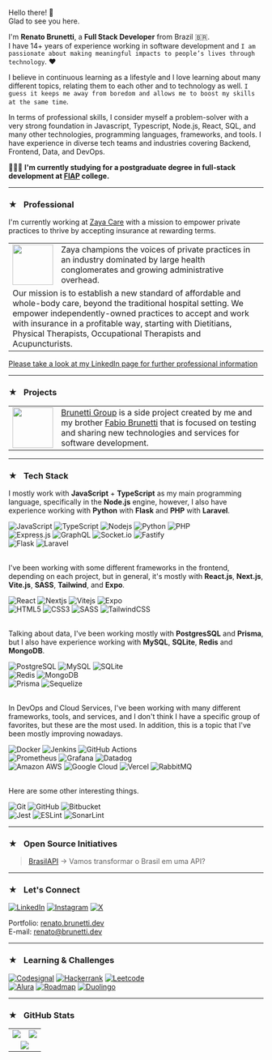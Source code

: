 Hello there! 👋<br>
Glad to see you here.

I'm **Renato Brunetti**, a **Full Stack Developer** from Brazil 🇧🇷.<br>
I have 14+ years of experience working in software development and `I am passionate about making meaningful impacts to people’s lives through technology`. ❤️

I believe in continuous learning as a lifestyle and I love learning about many different topics, relating them to each other and to technology as well. `I guess it keeps me away from boredom and allows me to boost my skills at the same time`.<br>

In terms of professional skills, I consider myself a problem-solver with a very strong foundation in Javascript, Typescript, Node.js, React, SQL, and many other technologies, programming languages, frameworks, and tools. I have experience in diverse tech teams and industries covering Backend, Frontend, Data, and DevOps.

👨🏻‍🎓 **I'm currently studying for a postgraduate degree in full-stack development at [FIAP](https://postech.fiap.com.br/curso/full-stack-development) college.**

<hr>

### ★   Professional

I'm currently working at [Zaya Care](https://www.zayacare.com) with a mission to empower private practices to thrive by accepting insurance at rewarding terms.<br>

<table style="border-collapse:collapse;">
  <tr>
    <td width=80 ><img src="./assets/zaya-care-logo.jpg" width=80 /></td>
    <td>Zaya champions the voices of private practices in an industry dominated by large health conglomerates and growing administrative overhead.</td>
  </tr>
  <tr>
    <td colspan="2">Our mission is to establish a new standard of affordable and whole-body care, beyond the traditional hospital setting. We empower independently-owned practices to accept and work with insurance in a profitable way, starting with Dietitians, Physical Therapists, Occupational Therapists and Acupuncturists.</td>
  </tr>
</table>

<a href="https://linkedin.com/in/RenatoCarapiaBrunetti/">Please take a look at my LinkedIn page for further professional information</a>

<hr>

### ★   Projects

<table style="border-collapse:collapse;">
  <tr>
    <td width=80 ><img src="./assets/brunetti-gorup-logo.jpg" width=80 /></td>
    <td><a href="https://www.brunetti.dev" target="_blank">Brunetti Group</a> is a side project created by me and my brother <a href="https://github.com/fcbrunetti" target="_blank">Fabio Brunetti</a> that is focused on testing and sharing new technologies and services for software development.</td>
  </tr>
</table>

<hr>

### ★   Tech Stack

I mostly work with **JavaScript** + **TypeScript** as my main programming language, specifically in the **Node.js** engine, however, I also have experience working with **Python** with **Flask** and **PHP** with **Laravel**.

![JavaScript](https://img.shields.io/badge/JavaScript-F7DF1E?logo=javascript&logoColor=black)
![TypeScript](https://img.shields.io/badge/TypeScript-007acc?logo=typescript&logoColor=white)
![Nodejs](https://img.shields.io/badge/Node.js-43853D?logo=node.js&logoColor=white)
![Python](https://img.shields.io/badge/Python-306998?logo=python&logoColor=FFD43B)
![PHP](https://img.shields.io/badge/PHP-AEB2D5?logo=php&logoColor=484C89)<br>
![Express.js](https://img.shields.io/badge/Express.js-ffffff.svg?logo=express&logoColor=black)
![GraphQL](https://img.shields.io/badge/GraphQL-E10098?logo=graphql)
![Socket.io](https://img.shields.io/badge/Socket.io-black?logo=socket.io&badgeColor=010101)
![Fastify](https://img.shields.io/badge/Fastify-ffffff?logo=fastify&logoColor=black)<br>
![Flask](https://img.shields.io/badge/Flask-000000?logo=flask)
![Laravel](https://img.shields.io/badge/Laravel-F05340?logo=laravel&logoColor=white)
<br><br>

I've been working with some different frameworks in the frontend, depending on each project, but in general, it's mostly with **React.js**, **Next.js**, **Vite.js**, **SASS**, **Tailwind**, and **Expo**.

![React](https://img.shields.io/badge/React-20232A?logo=react&logoColor=61DAFB)
![Nextjs](https://img.shields.io/badge/Next.js-000000?logo=nextdotjs&logoColor=white)
![Vitejs](https://img.shields.io/badge/Vite%20js-ffffff?logo=vite)
![Expo](https://img.shields.io/badge/Expo-1C1E24?logo=expo)<br>
![HTML5](https://img.shields.io/badge/HTML5-e34c26?logo=html5&logoColor=white)
![CSS3](https://img.shields.io/badge/CSS3-264de4?logo=css3)
![SASS](https://img.shields.io/badge/SASS-cc6699?logo=sass&logoColor=white)
![TailwindCSS](https://img.shields.io/badge/TailwindCSS-ffffff?logo=tailwindcss)
<br><br>

Talking about data, I've been working mostly with **PostgresSQL** and **Prisma**, but I also have experience working with **MySQL**, **SQLite**, **Redis** and **MongoDB**.

![PostgreSQL](https://img.shields.io/badge/PostgreSQL-0064a5?logo=postgresql&logoColor=white)
![MySQL](https://img.shields.io/badge/MySQL-4479A1?logo=mysql&logoColor=white)
![SQLite](https://img.shields.io/badge/SQLite-044a64?logo=sqlite)<br>
![Redis](https://img.shields.io/badge/Redis-ffffff?logo=redis)
![MongoDB](https://img.shields.io/badge/MongoDB-001E2B?logo=mongodb)<br>
![Prisma](https://img.shields.io/badge/Prisma-3982CE?logo=prisma)
![Sequelize](https://img.shields.io/badge/Sequelize-ffffff?logo=sequelize)
<br><br>

In DevOps and Cloud Services, I've been working with many different frameworks, tools, and services, and I don't think I have a specific group of favorites, but these are the most used.
In addition, this is a topic that I've been mostly improving nowadays.

![Docker](https://img.shields.io/badge/Docker-0db7ed?logo=docker&logoColor=white)
![Jenkins](https://img.shields.io/badge/Jenkins-ffffff?logo=jenkins&logoColor=black)
![GitHub Actions](https://img.shields.io/badge/GitHub%20Actions-ffffff?logo=githubactions)<br>
![Prometheus](https://img.shields.io/badge/Prometheus-E6522C?logo=Prometheus&logoColor=white)
![Grafana](https://img.shields.io/badge/Grafana-F46800?logo=grafana&logoColor=white)
![Datadog](https://img.shields.io/badge/Datadog-632CA6?logo=datadog&logoColor=white)<br>
![Amazon AWS](https://img.shields.io/badge/AWS-141f2e?logo=amazonwebservices&logoColor=white)
![Google Cloud](https://img.shields.io/badge/GCP-F4B400?logo=googlecloud&logoColor=white)
![Vercel](https://img.shields.io/badge/Vercel-000000?logo=vercel&logoColor=white)
![RabbitMQ](https://img.shields.io/badge/Rabbitmq-FF6600?logo=rabbitmq&logoColor=white)
<br><br>

Here are some other interesting things.

![Git](https://img.shields.io/badge/Git-F05033.svg?logo=git&logoColor=white)
![GitHub](https://img.shields.io/badge/github-121011.svg?logo=github&logoColor=white)
![Bitbucket](https://img.shields.io/badge/bitbucket-0047B3.svg?logo=bitbucket&logoColor=white)<br>
![Jest](https://img.shields.io/badge/Jest-C21325?logo=jest&logoColor=white)
![ESLint](https://img.shields.io/badge/ESLint-4B3263?logo=eslint&logoColor=white)
![SonarLint](https://img.shields.io/badge/SonarLint-CB2029?logo=SONARLINT&logoColor=white)
<br>

<hr>

### ★   Open Source Initiatives

> [BrasilAPI](https://github.com/BrasilAPI/BrasilAPI) → Vamos transformar o Brasil em uma API?

<hr>

### ★   Let's Connect

[![LinkedIn](https://img.shields.io/badge/LinkedIn-0077B5?logo=linkedin&logoColor=white)](https://linkedin.com/in/RenatoCarapiaBrunetti)
[![Instagram](https://img.shields.io/badge/Instagram-E1306C?logo=instagram&logoColor=white)](https://www.instagram.com/renatobrunetti)
[![X](https://img.shields.io/badge/X-000000?logo=x&logoColor=white)](https://twitter.com/renatobrunetti)

Portfolio: [renato.brunetti.dev](https://renato.brunetti.dev)<br>
E-mail: [renato@brunetti.dev](mailto:renato@brunetti.dev)

<hr>

### ★   Learning & Challenges

[![Codesignal](https://img.shields.io/badge/Codesignal-ffffff?logo=codesignal&logoColor=1062fb)](<[codesignal-url](https://cursos.alura.com.br/user/renatobrunetti)>)
[![Hackerrank](https://img.shields.io/badge/Hackerrank-0e141e?logo=hackerrank)](https://www.hackerrank.com/RenatoBrunetti)
[![Leetcode](https://img.shields.io/badge/Leetcode-000000?logo=leetcode)](https://leetcode.com/RenatoBrunetti/)<br>
[![Alura](https://img.shields.io/badge/Alura-093364?logo=&logoColor=white)](https://cursos.alura.com.br/user/renatobrunetti)
[![Roadmap](https://img.shields.io/badge/Roadmap-0f172a?logo=Roadmap.sh)](https://roadmap.sh/u/renatobrunetti)
[![Duolingo](https://img.shields.io/badge/Duolingo-ffffff?logo=duolingo)](https://www.duolingo.com/profile/RenatoBrunetti)

<hr>

### ★   GitHub Stats

<table style="border-collapse:collapse;">
  <tr>
    <td align="center"><img src="https://github-readme-stats.vercel.app/api?username=renatobrunetti&theme=dark&show_icons=true&hide_border=true&count_private=true&hide=issues,contribs&bg_color=00000000"></td>
    <td align="center"><img src="https://github-readme-stats.vercel.app/api/top-langs/?username=renatobrunetti&theme=dark&show_icons=true&hide_border=true&layout=compact&bg_color=00000000&hide=ejs&exclude_repo=my-study-notes"></td>
  </tr>
  <tr>
    <td colspan="2" align="center"><img src="https://github-readme-streak-stats.herokuapp.com/?user=renatobrunetti&theme=dark&hide_border=true&background=00000000"></td>
  </tr>
</table>
